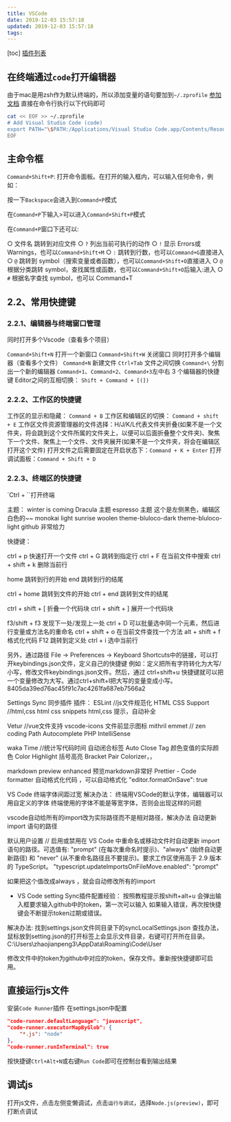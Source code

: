 ```yaml
---
title: VSCode
date: 2019-12-03 15:57:18
updated: 2019-12-03 15:57:18
tags:
---
```

[toc]
[插件列表](https://github.com/varHarrie/Dawn-Blossoms/issues/10)

## 在终端通过`code`打开编辑器

由于mac是用zsh作为默认终端的，所以添加变量的语句要加到`~/.zprofile`
[参加文档](https://code.visualstudio.com/docs/setup/mac)
直接在命令行执行以下代码即可

```bash
cat << EOF >> ~/.zprofile
# Add Visual Studio Code (code)
export PATH="\$PATH:/Applications/Visual Studio Code.app/Contents/Resources/app/bin"
EOF

```

## 主命令框

`Command+Shift+P`: 打开命令面板。在打开的输入框内，可以输入任何命令，例如：

按一下`Backspace`会进入到`Command+P`模式

在`Command+P`下输入>可以进入`Command+Shift+P`模式

在`Command+P`窗口下还可以:

  ○ 文件名 跳转到对应文件
  ○ `?` 列出当前可执行的动作
  ○ `!` 显示 Errors或 Warnings，也可以`Command+Shift+M`
  ○ `:` 跳转到行数，也可以`Command+G`直接进入
  ○ `@` 跳转到 symbol（搜索变量或者函数），也可以`Command+Shift+O`直接进入
  ○ `@` 根据分类跳转 symbol，查找属性或函数，也可以`Command+Shift+O`后输入:进入
  ○ `#` 根据名字查找 symbol，也可以 Command+T

<!-- more -->

## 2.2、常用快捷键

### 2.2.1、编辑器与终端窗口管理

同时打开多个Vscode（查看多个项目）

`Command+Shift+N` 打开一个新窗口
`Command+Shift+W` 关闭窗口 同时打开多个编辑器（查看多个文件）
`Command+N` 新建文件
`Ctrl+Tab` 文件之间切换
`Command+\` 分割出一个新的编辑器
`Command+1`、`Command+2`、`Command+3`左中右 3 个编辑器的快捷键
Editor之间的互相切换： `Shift + Command + [(])`

### 2.2.2、工作区的快捷键

工作区的显示和隐藏： `Command + B`
工作区和编辑区的切换： `Command + shift + E`
工作区文件资源管理器的文件选择：H/J/K/L代表文件夹折叠(如果不是一个文件夹，将会跳到这个文件所属的文件夹上，以便可以后面折叠整个文件夹)、聚焦下一个文件、聚焦上一个文件、文件夹展开(如果不是一个文件夹，将会在编辑区打开这个文件)
打开文件之后需要固定在开启状态下：`Command + K + Enter`
打开调试面板：`Command + Shift + D`

### 2.2.3、终端区的快捷键

`Ctrl + ``打开终端

主题：
winter is coming
Dracula 主题
espresso 主题    这个是左侧黑色，编辑区白色的~~
monokai light
sunrise
woolen
theme-bluloco-dark
theme-bluloco-light
github   非常给力

快捷键：

ctrl + p 快速打开一个文件
ctrl + G 跳转到指定行
ctrl + F 在当前文件中搜索
ctrl + shift + k 删除当前行

home 跳转到行的开始
end 跳转到行的结尾

ctrl + home 跳转到文件的开始
ctrl + end 跳转到文件的结尾

ctrl + shift + [  折叠一个代码块
ctrl + shift + ]  展开一个代码块

f3/shift + f3  发现下一处/发现上一处
ctrl + D 可以批量选中同一个元素，然后进行变量或方法名的重命名
ctrl + shift + o 在当前文件查找一个方法
 alt + shift + f 格式化代码
 F12 跳转到定义处
 ctrl + i  选中当前行

另外，通过路径
        File -> Preferences -> Keyboard Shortcuts中的链接，可以打开keybindings.json文件，定义自己的快捷键
     例如：定义把所有字符转化为大写/小写，修改文件keybindings.json文件。然后，通过 ctrl+shift+u 快捷键就可以把一个变量修改为大写。通过ctrl+shift+l把大写的变量变成小写。
8405da39ed76ac45f91c7ac4261fa687eb7566a2

Settings Sync   同步插件
插件：
ESLint   //js文件规范化
HTML CSS Support   //html,css
html css snippets  html,css 提示，自动补全

Vetur  //vue文件支持
vscode-icons 文件前显示图标
mithril emmet  // zen coding
Path Autocomplete
PHP IntelliSense

waka Time //统计写代码时间
 自动闭合标签
Auto Close Tag
颜色变值的实际颜色
Color Highlight
括号高亮
Bracket Pair Colorizer，，

markdown preview enhanced 预览markdown非常好
Prettier - Code formatter 自动格式化代码 ，可以自动格式化
"editor.formatOnSave": true

VS Code 终端字体间距过宽
解决办法：
终端用VSCode的默认字体，编辑器可以用自定义的字体
终端使用的字体不能是等宽字体，否则会出现这样的问题

vscode自动给所有的import改为实际路径而不是相对路径，解决办法
自动更新 import 语句的路径

默认用户设置
// 启用或禁用在 VS Code 中重命名或移动文件时自动更新 import 语句的路径。可选值有: "prompt" (在每次重命名时提示)、"always" (始终自动更新路径) 和 "never" (从不重命名路径且不要提示)。要求工作区使用高于 2.9 版本的 TypeScript。
"typescript.updateImportsOnFileMove.enabled": "prompt"

如果把这个值改成always
，就会自动修改所有的import

- VS Code setting Sync插件配置经验：
 按照教程提示按shift+alt+u 会弹出输入框要求输入github中的token，第一次可以输入
 如果输入错误，再次按快捷键会不断提示token过期或错误。

 解决办法: 找到settings.json文件同目录下的syncLocalSettings.json
 查找办法，鼠标放到setting.json的打开标签上会显示文件目录，右键可打开所在目录。
 C:\Users\zhaojianpeng3\AppData\Roaming\Code\User

 修改文件中的token为github中对应的token，保存文件。重新按快捷键即可启用。

## 直接运行js文件

安装`Code Runner`插件
在settings.json中配置

```json
"code-runner.defaultLanguage": "javascript",
"code-runner.executorMapByGlob": {
    "*.js": "node"
},
"code-runner.runInTerminal": true
```

按快捷键`Ctrl+Alt+N`或右键`Run Code`即可在控制台看到输出结果

## 调试js

打开js文件，点击左侧变懒调试，点击`运行与调试`，选择`Node.js(preview)`，即可打断点调试
